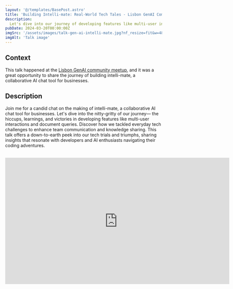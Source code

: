 ```yaml
---
layout: '@/templates/BasePost.astro'
title: 'Building Intelli-mate: Real-World Tech Tales - Lisbon GenAI Community Meetup #5'
description:
  Let's dive into our journey of developing features like multi-user interactions and document queries for a collaborative enterprise AI chat solution.
pubDate: 2024-03-20T00:00:00Z
imgSrc: '/assets/images/talk-gen-ai-intelli-mate.jpg?nf_resize=fit&w=480&h=360'
imgAlt: 'Talk image'
---
```


## Context

This talk happened at the [Lisbon GenAI community meetup](https://www.meetup.com/lisbon-langchain-meetup-group/), and it was a great opportunity to share the journey of building intelli-mate, a collaborative AI chat tool for businesses.

## Description

Join me for a candid chat on the making of intelli-mate, a collaborative AI chat tool for businesses.
Let's dive into the nitty-gritty of our journey— the hiccups, learnings, and victories in developing features like multi-user interactions and document queries.
Discover how we tackled everyday tech challenges to enhance team communication and knowledge sharing.
This talk offers a down-to-earth peek into our tech trials and triumphs, sharing insights that resonate with developers and AI enthusiasts navigating their coding adventures.

<br>

<iframe width="720" height="405" src="https://www.youtube.com/embed/QRo8IVY3i0k?si=JgewjhHLLAxfI2oP" frameborder="0" allow="accelerometer; autoplay; encrypted-media; gyroscope; picture-in-picture" allowfullscreen=""></iframe>

